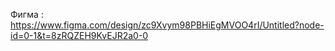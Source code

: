 Фигма : https://www.figma.com/design/zc9Xvym98PBHiEgMVOO4rI/Untitled?node-id=0-1&t=8zRQZEH9KvEJR2a0-0
